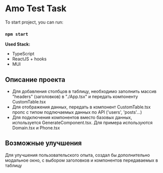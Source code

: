# Amo Test Task

To start project, you can run:

### `npm start`

**Used Stack:**

- TypeScript
- ReactJS + hooks
- MUI

## Описание проекта

- Для добавления столбцов в таблицу, необходимо заполнить массив "headers" (заголовков) в "./App.tsx" и передать компоненту CustomTable.tsx
- Для отображения данных, передать в компонент CustomTable.tsx пропс с типом подлючаемых данных по API ('users', 'posts'...)
- Для подключения компонентов вместо базовых данных, используется GenerateComponent.tsx. Для примера используются Domain.tsx и Phone.tsx

## Возможные улучшения

Для улучшения пользовательского опыта, создал бы дополнительно модальное окно, с выбором заголовков и компонентов передаваемых в таблицу
